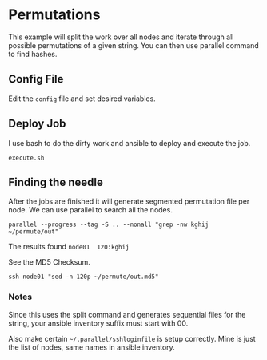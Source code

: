 # Permutations

This example will split the work over all nodes and iterate through all possible permutations of a given string. You can then use parallel command to find hashes.

## Config File

Edit the `config` file and set desired variables.

## Deploy Job

I use bash to do the dirty work and ansible to deploy and execute the job.

`execute.sh`

## Finding the needle

After the jobs are finished it will generate segmented permutation file per node. We can use parallel to search all the nodes.

`parallel --progress --tag -S .. --nonall "grep -nw kghij ~/permute/out"`

The results found `node01  120:kghij`

See the MD5 Checksum.

`ssh node01 "sed -n 120p ~/permute/out.md5"`

### Notes

Since this uses the split command and generates sequential files for the string, your ansible inventory suffix must start with 00.

Also make certain `~/.parallel/sshloginfile` is setup correctly. Mine is just the list of nodes, same names in ansible inventory.

